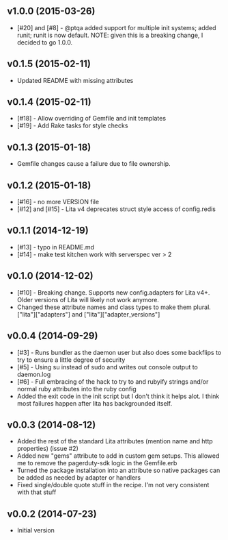 v1.0.0 (2015-03-26)
-------------------
- [#20] and [#8] - @ptqa added support for multiple init systems; added runit; runit is now default. NOTE: given this is a breaking change, I decided to go 1.0.0.

v0.1.5 (2015-02-11)
-------------------
- Updated README with missing attributes

v0.1.4 (2015-02-11)
-------------------
- [#18] - Allow overriding of Gemfile and init templates
- [#19] - Add Rake tasks for style checks

v0.1.3 (2015-01-18)
-------------------
- Gemfile changes cause a failure due to file ownership.

v0.1.2 (2015-01-18)
-------------------
- [#16] - no more VERSION file
- [#12] and [#15] - Lita v4 deprecates struct style access of config.redis

v0.1.1 (2014-12-19)
-------------------
- [#13] - typo in README.md
- [#14] - make test kitchen work with serverspec ver > 2

v0.1.0 (2014-12-02)
-------------------
- [#10] - Breaking change.  Supports new config.adapters for Lita v4+.  Older versions of Lita will likely not work anymore.
- Changed these attribute names and class types to make them plural.  ["lita"]["adapters"] and ["lita"]["adapter_versions"]

v0.0.4 (2014-09-29)
-------------------
- [#3] - Runs bundler as the daemon user but also does some backflips to try to ensure a little degree of security
- [#5] - Using su instead of sudo and writes out console output to daemon.log
- [#6] - Full embracing of the hack to try to and rubyify strings and/or normal ruby attributes into the ruby config
- Added the exit code in the init script but I don't think it helps alot. I think most failures happen after lita has backgrounded itself.

v0.0.3 (2014-08-12)
-------------------
- Added the rest of the standard Lita attributes (mention name and http properties) (issue #2)
- Added new "gems" attribute to add in custom gem setups. This allowed me to remove the pagerduty-sdk logic in the Gemfile.erb
- Turned the package installation into an attribute so native packages can be added as needed by adapter or handlers
- Fixed single/double quote stuff in the recipe. I'm not very consistent with that stuff

v0.0.2 (2014-07-23)
-------------------
- Initial version
